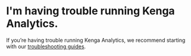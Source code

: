 # I'm having trouble running Kenga Analytics.

If you’re having trouble running Kenga Analytics, we recommend starting with our [troubleshooting guides](../../troubleshooting-guide/index.md).
